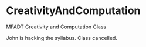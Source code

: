 CreativityAndComputation
========================

MFADT Creativity and Computation Class

John is hacking the syllabus. Class cancelled.

